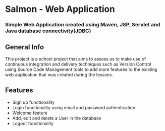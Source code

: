 # Salmon - Web Application
### Simple Web Application created using Maven, JSP, Servlet and Java database connectivity(JDBC)
## General Info
This project is a school project that aims to assess us to make use of continuous integration and delivery techniques such as Version Control using Source Code Management tools to add more features to the existing web application that was created during the lessons.
## Features
- Sign up functionality
- Login functionality using email and password authentication
- Welcome feature
- Add, edit and delete a User in the database
- Logout functionality
